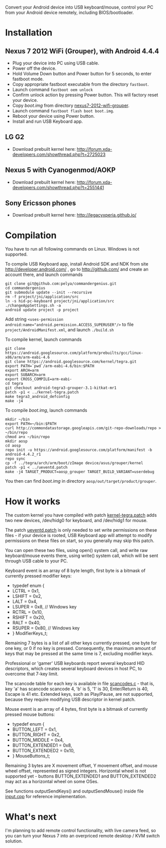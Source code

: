 Convert your Android device into USB keyboard/mouse, control your PC from your Android device remotely, including BIOS/bootloader.


Installation
============

Nexus 7 2012 WiFi (Grouper), with Android 4.4.4
-----

- Plug your device into PC using USB cable.
- Power off the device.
- Hold Volume Down button and Power button for 5 seconds, to enter fastboot mode.
- Copy appropriate fastboot executable from the directory `fastboot`.
- Launch command `fastboot oem unlock`
- Confirm unlock action by pressing Power button. This will factory reset your device.
- Copy *boot.img* from directory [nexus7-2012-wifi-grouper](nexus7-2012-wifi-grouper).
- Launch command `fastboot flash boot boot.img`.
- Reboot your device using Power button.
- Install and run USB Keyboard app.

LG G2
-----

- Download prebuilt kernel here: http://forum.xda-developers.com/showthread.php?t=2725023

Nexus 5 with Cyanogenmod/AOKP
-----

- Download prebuilt kernel here: http://forum.xda-developers.com/showthread.php?t=2551441

Sony Ericsson phones
-----

- Download prebuilt kernel here: http://legacyxperia.github.io/


Compilation
===========

You have to run all following commands on Linux. Windows is not supported.

To compile USB Keyboard app, install Android SDK and NDK from site http://developer.android.com/ ,
go to http://github.com/ and create an account there, and launch commands

	git clone git@github.com:pelya/commandergenius.git
	cd commandergenius
	git submodule update --init --recursive
	rm -f project/jni/application/src
	ln -s hid-pc-keyboard project/jni/application/src
	./changeAppSettings.sh -a
	android update project -p project

Add string `<uses-permission android:name="android.permission.ACCESS_SUPERUSER"/>` to file `project/AndroidManifest.xml`, and launch `./build.sh`

To compile kernel, launch commands

	git clone https://android.googlesource.com/platform/prebuilts/gcc/linux-x86/arm/arm-eabi-4.6
	git clone https://android.googlesource.com/kernel/tegra.git
	export PATH=`pwd`/arm-eabi-4.6/bin:$PATH
	export ARCH=arm
	export SUBARCH=arm
	export CROSS_COMPILE=arm-eabi-
	cd tegra
	git checkout android-tegra3-grouper-3.1-kitkat-mr1
	patch -p1 < ../kernel-tegra.patch
	make tegra3_android_defconfig
	make -j4

To compile *boot.img*, launch commands

	mkdir ~/bin
	export PATH=~/bin:$PATH
	curl http://commondatastorage.googleapis.com/git-repo-downloads/repo > ~/bin/repo
	chmod a+x ~/bin/repo
	mkdir aosp
	cd aosp
	repo init -u https://android.googlesource.com/platform/manifest -b android-4.4.2_r1
	repo sync
	cp -f ../tegra/arch/arm/boot/zImage device/asus/grouper/kernel
	patch -p1 < ../ueventd.patch
	make -j4 TARGET_PRODUCT=aosp_grouper TARGET_BUILD_VARIANT=userdebug

You then can find *boot.img* in directory `aosp/out/target/product/grouper`.

How it works
============

The custom kernel you have compiled with patch [kernel-tegra.patch](kernel-tegra.patch)
adds two new devices, /dev/hidg0 for keyboard, and /dev/hidg1 for mouse.

The patch [ueventd.patch](ueventd.patch) is only needed to set write permissions on these files -
if your device is rooted, USB Keyboard app will attempt to modify permissions on these files on start,
so you generally may skip this patch.

You can open these two files, using open() system call,
and write raw keyboard/mouse events there, using write() system call,
which will be sent through USB cable to your PC.

Keyboard event is an array of 8 byte length, first byte is a bitmask of currently pressed modifier keys:

- typedef enum {
- LCTRL = 0x1,
- LSHIFT = 0x2,
- LALT = 0x4,
- LSUPER = 0x8, // Windows key
- RCTRL = 0x10,
- RSHIFT = 0x20,
- RALT = 0x40,
- RSUPER = 0x80, // Windows key
- } ModifierKeys_t;

Remaining 7 bytes is a list of all other keys currently pressed, one byte for one key, or 0 if no key is pressed.
Consequently, the maximum amount of keys that may be pressed at the same time is 7, excluding modifier keys.

Professional or 'gamer' USB keyboards report several keyboard HID descriptors, which creates several keyboard devices in host PC,
to overcome that 7-key limit.

The scancode table for each key is available in file [scancodes.c](remote-client/scancodes.c) -
that is,  key 'a' has scancode scancode 4, 'b' is 5, '1' is 30, Enter/Return is 40, Escape is 41 etc.
Extended keys, such as Play/Pause, are not supported, because they require modifying USB descriptor in kernel patch.


Mouse event is an array of 4 bytes, first byte is a bitmask of currently pressed mouse buttons:

- typedef enum {
- BUTTON_LEFT = 0x1,
- BUTTON_RIGHT = 0x2,
- BUTTON_MIDDLE = 0x4,
- BUTTON_EXTENDED1 = 0x8,
- BUTTON_EXTENDED2 = 0x10,
- } MouseButtons_t;

Remaining 3 bytes are X movement offset, Y movement offset, and mouse wheel offset, represented as signed integers.
Horizontal wheel is not supported yet - buttons BUTTON_EXTENDED1 and BUTTON_EXTENDED2 may act as a horizontal wheel on some OSes.


See functions outputSendKeys() and outputSendMouse() inside file [input.cpp](remote-client/input.cpp)
for reference implementation.

What's next
===========

I'm planning to add remote control functionality, with live camera feed,
so you can turn your Nexus 7 into an overpriced remote desktop / KVM switch solution.
